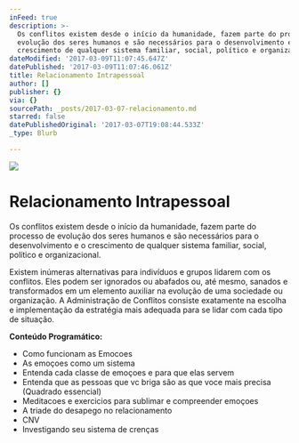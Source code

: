 ```yaml
---
inFeed: true
description: >-
  Os conflitos existem desde o início da humanidade, fazem parte do processo de
  evolução dos seres humanos e são necessários para o desenvolvimento e o
  crescimento de qualquer sistema familiar, social, político e organizacional.
dateModified: '2017-03-09T11:07:45.647Z'
datePublished: '2017-03-09T11:07:46.061Z'
title: Relacionamento Intrapessoal
author: []
publisher: {}
via: {}
sourcePath: _posts/2017-03-07-relacionamento.md
starred: false
datePublishedOriginal: '2017-03-07T19:08:44.533Z'
_type: Blurb

---
```

![](https://the-grid-user-content.s3-us-west-2.amazonaws.com/a7a5c46c-c3d6-46b2-bfce-2470a995d0fd.jpg)

# Relacionamento Intrapessoal

Os conflitos existem desde o início da humanidade, fazem parte do processo de evolução dos seres humanos e são necessários para o desenvolvimento e o crescimento de qualquer sistema familiar, social, político e organizacional.

Existem inúmeras alternativas para indivíduos e grupos lidarem com os conflitos. Eles podem ser ignorados ou abafados ou, até mesmo, sanados e transformados em um elemento auxiliar na evolução de uma sociedade ou organização. A Administração de Conflitos consiste exatamente na escolha e implementação da estratégia mais adequada para se lidar com cada tipo de situação.

**Conteúdo Programático:**

* Como funcionam as Emocoes
* As emoçoes como um sistema
* Entenda cada classe de emoçoes e para que elas servem
* Entenda que as pessoas que vc briga são as que voce mais precisa (Quadrado essencial)
* Meditacoes e exercicios para sublimar e compreender emoçoes
* A triade do desapego no relacionamento
* CNV
* Investigando seu sistema de crenças